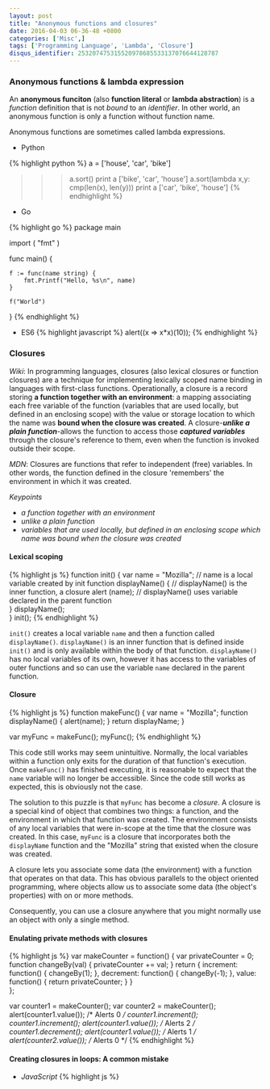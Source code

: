 ```yaml
---
layout: post
title: "Anonymous functions and closures"
date: 2016-04-03 06-36-48 +0800
categories: ['Misc',]
tags: ['Programming Language', 'Lambda', 'Closure']
disqus_identifier: 253207475315520978685533137076644128787
---
```

### Anonymous functions & lambda expression

An **anonymous funciton** (also **function literal** or **lambda abstraction**) is a *function* definition that is not *bound* to an *identifier*. In other world, an anonymous function is only a function without function name.

Anonymous functions are sometimes called lambda expressions.

* Python

{% highlight python %}
a = ['house', 'car', 'bike']
>>> a.sort()
>>> print a
['bike', 'car', 'house']
>>> a.sort(lambda x,y: cmp(len(x), len(y)))
>>> print a
['car', 'bike', 'house']
{% endhighlight %}

* Go

{% highlight go %}
package main

import (
    "fmt"
)

func main() {

    f := func(name string) {
        fmt.Printf("Hello, %s\n", name)
    }

    f("World")
}
{% endhighlight %}

* ES6
{% highlight javascript %}
alert((x => x*x)(10));
{% endhighlight %}

### Closures

*Wiki*: In programming languages, closures (also lexical closures or function closures) are a technique for implementing lexically scoped name binding in languages with first-class functions. Operationally, a closure is a record storing **a function together with an environment**: a mapping associating each free variable of the function (variables that are used locally, but defined in an enclosing scope) with the value or storage location to which the name was **bound when the closure was created**. A closure-***unlike a plain function***-allows the function to access those ***captured variables*** through the closure's reference to them, even when the function is invoked outside their scope.

*MDN*: Closures are functions that refer to independent (free) variables. In other words, the function defined in the closure 'remembers' the environment in which it was created.

*Keypoints*

* *a function together with an environment*
* *unlike a plain function*
* *variables that are used locally, but defined in an enclosing scope which name was bound when the closure was created*

#### Lexical scoping

{% highlight js %}
function init() {
    var name = "Mozilla"; // name is a local variable created by init
    function displayName() { // displayName() is the inner function, a closure
        alert (name); // displayName() uses variable declared in the parent function    
    }
    displayName();    
}
init();
{% endhighlight %}

`init()` creates a local variable `name` and then a function called `displayName()`. `displayName()` is an inner function that is defined inside `init()` and is only available within the body of that function. `displayName()` has no local variables of its own, however it has access to the variables of outer functions and so can use the variable `name` declared in the parent function.

#### Closure
{% highlight js %}
function makeFunc() {
  var name = "Mozilla";
  function displayName() {
    alert(name);
  }
  return displayName;
}

var myFunc = makeFunc();
myFunc();
{% endhighlight %}

This code still works may seem unintuitive. Normally, the local variables within a function only exits for the duration of that function's execution. Once `makeFunc()` has finished executing, it is reasonable to expect that the `name` variable will no longer be accessible. Since the code still works as expected, this is obviously not the case.


The solution to this puzzle is that `myFunc` has become a *closure*. A closure is a special kind of object that combines two things: a function, and the environment in which that function was created. The environment consists of any local variables that were in-scope at the time that the closure was created. In this case, `myFunc` is a closure that incorporates both the `displayName` function and the "Mozilla" string that existed when the closure was created.

A closure lets you associate some data (the environment) with a function that operates on that data. This has obvious parallels to the object oriented programming, where objects allow us to associate some data (the object's properties) with on or more methods.

Consequently, you can use a closure anywhere that you might normally use an object with only a single method.

#### Enulating private methods with closures

{% highlight js %}
var makeCounter = function() {
  var privateCounter = 0;
  function changeBy(val) {
    privateCounter += val;
  }
  return {
    increment: function() {
      changeBy(1);
    },
    decrement: function() {
      changeBy(-1);
    },
    value: function() {
      return privateCounter;
    }
  }  
};

var counter1 = makeCounter();
var counter2 = makeCounter();
alert(counter1.value()); /* Alerts 0 */
counter1.increment();
counter1.increment();
alert(counter1.value()); /* Alerts 2 */
counter1.decrement();
alert(counter1.value()); /* Alerts 1 */
alert(counter2.value()); /* Alerts 0 */
{% endhighlight %}

#### Creating closures in loops: A common mistake

* *JavaScript*
{% highlight js %}
<!DOCTYPE html>
<html>
<head>
    <title>Closures</title>
    <meta charset="utf-8">
    <script type="text/javascript">
        window.onload = function() {
            var lists = document.getElementsByTagName("li");
            
            for(var i = 0; i < lists.length; i++) {
                // Three closures have been created, but each one shares the same single environment.
                // By the time the onclick callbacks are executed, the loop has run its course
                // and the i variable (shared by all the closures) has been left pointing to the last with a value 2.
                lists[i].onclick = function(){
                    alert(i); // not work as expected.
                };
            }
            
            // solution 1
            // for(var i = 0; i < lists.length; i++) {
            //     var f = function(j) {
            //         lists[j].onclick = function(){
            //             alert(j);
            //         };
            //     }(i);
            // }
            
            // solution 2
            // for(var i = 0; i < lists.length; i++) {
            //     var f = function() {
            //         var j = i;
            //         lists[j].onclick = function(){
            //             alert(j);
            //         };
            //     }();
            // }
        };
    </script>
</head>
<body>
<ul>
    <li>0</li>
    <li>1</li>
    <li>2</li>
</ul>
</body>
</html>
{% endhighlight %}

* *golang*

{%highlight go %}
func Serve(queue chan *Request) {
    for req := range queue {
        sem <- 1
        go func() {
            process(req) // Buggy; see explanation below.
            <-sem
        }()
    }
}
{% endhighlight %}

The bug is that in a Go *for loop*, *the loop variable is reused for each iteration*, so the `req` variable is shared across all goroutines.

Here's one way to do that, passing the value of `req` as an argument to the *closure* in the goroutine:

{% highlight go %}
func Serve(queue chan *Request) {
    for req := range queue {
        sem <- 1
        go func(req *Request) {
            process(req)
            <-sem
        }(req)
    }
}
{% endhighlight %}

Another solution is just to create a new variable with the same name, as the belows:
{% highlight go %}
Serve(queue chan *Request) {
    for req := range queue {
        req := req // Create new instance of req for the goroutine.
        sem <- 1
        go func() {
            process(req)
            <-sem
        }()
    }
}
{% endhighlight %}

#### Performance considerations

It is unwise to unnecessarily create functions within other function if closures are not needed for a particular task, as it will negatively affect script performance both in terms of processing speed and memory consumption.

#### Implementation and theory

Closures are typically implemented with a special data structure that contains a pointer to the function code, plus a representation of the function's lexical environment (i.e., the set of available variables) at the time when the closure was created. The referencing environment binds the non-local names to the corresponding variables in the lexical environment at the time the closure is created, additionally extending their lifetime to at least as long as the lifetime of the closure itself. When the closure is entered at a later time, possibly with a different lexical environment, the function is executed with its non-local variables referring to the ones captured by the closure, not the current environment.

* * *

#### References

* [Closures](https://developer.mozilla.org/en/docs/Web/JavaScript/Closures)
* [Closure (computer programming)](https://en.wikipedia.org/wiki/Closure_%28computer_programming%29)
* [Lambda calculus](https://en.wikipedia.org/wiki/Lambda_calculus)
* [Anonymous function](https://en.wikipedia.org/wiki/Anonymous_function)
* [Functional programming](https://en.wikipedia.org/wiki/Functional_programming)
* [Subroutine](https://en.wikipedia.org/wiki/Subroutine)
* [What is the difference between a 'closure' and a 'lambda'?](http://stackoverflow.com/questions/220658/what-is-the-difference-between-a-closure-and-a-lambda)
* [Effective Go](https://golang.org/doc/effective_go.html)
* [JavaScript closure inside loops – simple practical example](http://stackoverflow.com/questions/750486/javascript-closure-inside-loops-simple-practical-example)
